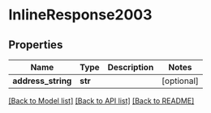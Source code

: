 # InlineResponse2003

## Properties
Name | Type | Description | Notes
------------ | ------------- | ------------- | -------------
**address_string** | **str** |  | [optional] 

[[Back to Model list]](../README.md#documentation-for-models) [[Back to API list]](../README.md#documentation-for-api-endpoints) [[Back to README]](../README.md)

